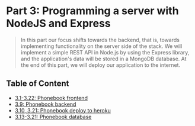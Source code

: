 # Part 3: Programming a server with NodeJS and Express

> In this part our focus shifts towards the backend, that is, towards implementing functionality on the server side of the stack. We will implement a simple REST API in Node.js by using the Express library, and the application's data will be stored in a MongoDB database. At the end of this part, we will deploy our application to the internet.

## Table of Content

- [3.1-3.22: Phonebook frontend](part2/phonebook)
- [3.9: Phonebook backend](https://github.com/Zeroto521/Phonebook-backend)
- [3.10, 3.21: Phonebook deploy to heroku](https://agile-refuge-83919.herokuapp.com/)
- [3.13-3.21: Phonebook database](https://github.com/Zeroto521/Phonebook-backend/blob/main/src/model.js)
